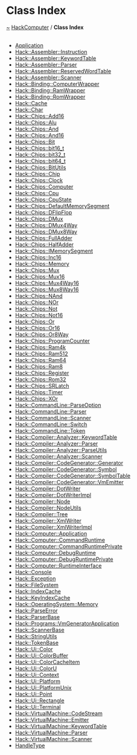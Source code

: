 <a id="class-index"></a>
<h1>Class Index</h1>
<a href="https://github.com/CharlesCarley/HackComputer#~">~</a>
<a href="index.md#index">HackComputer</a>
<span class="inline-text">/</span>
<span class="bold-text"><b>Class Index</b></span>
<br/>
<br/>
<ul>
<li><a href="a00921.md#application">Application</a>
</li>
<li><a href="a00917.md#instruction">Hack::Assembler::Instruction</a>
</li>
<li><a href="a00929.md#keywordtable">Hack::Assembler::KeywordTable</a>
</li>
<li><a href="a00925.md#parser">Hack::Assembler::Parser</a>
</li>
<li><a href="a00933.md#reservedwordtable">Hack::Assembler::ReservedWordTable</a>
</li>
<li><a href="a00937.md#scanner">Hack::Assembler::Scanner</a>
</li>
<li><a href="a00953.md#computerwrapper">Hack::Binding::ComputerWrapper</a>
</li>
<li><a href="a00949.md#ramwrapper">Hack::Binding::RamWrapper</a>
</li>
<li><a href="a00945.md#romwrapper">Hack::Binding::RomWrapper</a>
</li>
<li><a href="a01269.md#cache">Hack::Cache</a>
</li>
<li><a href="a01229.md#char">Hack::Char</a>
</li>
<li><a href="a00957.md#add16">Hack::Chips::Add16</a>
</li>
<li><a href="a00961.md#alu">Hack::Chips::Alu</a>
</li>
<li><a href="a00965.md#and">Hack::Chips::And</a>
</li>
<li><a href="a00969.md#and16">Hack::Chips::And16</a>
</li>
<li><a href="a00973.md#bit">Hack::Chips::Bit</a>
</li>
<li><a href="a00977.md#bit16_t">Hack::Chips::bit16_t</a>
</li>
<li><a href="a00981.md#bit32_t">Hack::Chips::bit32_t</a>
</li>
<li><a href="a00985.md#bit64_t">Hack::Chips::bit64_t</a>
</li>
<li><a href="a00989.md#bitutils">Hack::Chips::BitUtils</a>
</li>
<li><a href="a00993.md#chip">Hack::Chips::Chip</a>
</li>
<li><a href="a00997.md#clock">Hack::Chips::Clock</a>
</li>
<li><a href="a01005.md#computer">Hack::Chips::Computer</a>
</li>
<li><a href="a01009.md#cpu">Hack::Chips::Cpu</a>
</li>
<li><a href="a01001.md#cpustate">Hack::Chips::CpuState</a>
</li>
<li><a href="a01013.md#defaultmemorysegment">Hack::Chips::DefaultMemorySegment</a>
</li>
<li><a href="a01017.md#dflipflop">Hack::Chips::DFlipFlop</a>
</li>
<li><a href="a01021.md#dmux">Hack::Chips::DMux</a>
</li>
<li><a href="a01025.md#dmux4way">Hack::Chips::DMux4Way</a>
</li>
<li><a href="a01029.md#dmux8way">Hack::Chips::DMux8Way</a>
</li>
<li><a href="a01033.md#fulladder">Hack::Chips::FullAdder</a>
</li>
<li><a href="a01037.md#halfadder">Hack::Chips::HalfAdder</a>
</li>
<li><a href="a01041.md#imemorysegment">Hack::Chips::IMemorySegment</a>
</li>
<li><a href="a01045.md#inc16">Hack::Chips::Inc16</a>
</li>
<li><a href="a01049.md#memory">Hack::Chips::Memory</a>
</li>
<li><a href="a01053.md#mux">Hack::Chips::Mux</a>
</li>
<li><a href="a01057.md#mux16">Hack::Chips::Mux16</a>
</li>
<li><a href="a01061.md#mux4way16">Hack::Chips::Mux4Way16</a>
</li>
<li><a href="a01065.md#mux8way16">Hack::Chips::Mux8Way16</a>
</li>
<li><a href="a01069.md#nand">Hack::Chips::NAnd</a>
</li>
<li><a href="a01073.md#nor">Hack::Chips::NOr</a>
</li>
<li><a href="a01077.md#not">Hack::Chips::Not</a>
</li>
<li><a href="a01081.md#not16">Hack::Chips::Not16</a>
</li>
<li><a href="a01085.md#or">Hack::Chips::Or</a>
</li>
<li><a href="a01089.md#or16">Hack::Chips::Or16</a>
</li>
<li><a href="a01093.md#or8way">Hack::Chips::Or8Way</a>
</li>
<li><a href="a01097.md#programcounter">Hack::Chips::ProgramCounter</a>
</li>
<li><a href="a01101.md#ram4k">Hack::Chips::Ram4k</a>
</li>
<li><a href="a01105.md#ram512">Hack::Chips::Ram512</a>
</li>
<li><a href="a01109.md#ram64">Hack::Chips::Ram64</a>
</li>
<li><a href="a01113.md#ram8">Hack::Chips::Ram8</a>
</li>
<li><a href="a01117.md#register">Hack::Chips::Register</a>
</li>
<li><a href="a01121.md#rom32">Hack::Chips::Rom32</a>
</li>
<li><a href="a01125.md#srlatch">Hack::Chips::SRLatch</a>
</li>
<li><a href="a01129.md#timer">Hack::Chips::Timer</a>
</li>
<li><a href="a01133.md#xor">Hack::Chips::XOr</a>
</li>
<li><a href="a01237.md#parseoption">Hack::CommandLine::ParseOption</a>
</li>
<li><a href="a01241.md#parser">Hack::CommandLine::Parser</a>
</li>
<li><a href="a01245.md#scanner">Hack::CommandLine::Scanner</a>
</li>
<li><a href="a01233.md#switch">Hack::CommandLine::Switch</a>
</li>
<li><a href="a01249.md#token">Hack::CommandLine::Token</a>
</li>
<li><a href="a01145.md#keywordtable">Hack::Compiler::Analyzer::KeywordTable</a>
</li>
<li><a href="a01137.md#parser">Hack::Compiler::Analyzer::Parser</a>
</li>
<li><a href="a01141.md#parseutils">Hack::Compiler::Analyzer::ParseUtils</a>
</li>
<li><a href="a01149.md#scanner">Hack::Compiler::Analyzer::Scanner</a>
</li>
<li><a href="a01181.md#generator">Hack::Compiler::CodeGenerator::Generator</a>
</li>
<li><a href="a01189.md#symbol">Hack::Compiler::CodeGenerator::Symbol</a>
</li>
<li><a href="a01193.md#symboltable">Hack::Compiler::CodeGenerator::SymbolTable</a>
</li>
<li><a href="a01197.md#vmemitter">Hack::Compiler::CodeGenerator::VmEmitter</a>
</li>
<li><a href="a01157.md#dotwriter">Hack::Compiler::DotWriter</a>
</li>
<li><a href="a01153.md#dotwriterimpl">Hack::Compiler::DotWriterImpl</a>
</li>
<li><a href="a01161.md#node">Hack::Compiler::Node</a>
</li>
<li><a href="a01165.md#nodeutils">Hack::Compiler::NodeUtils</a>
</li>
<li><a href="a01169.md#tree">Hack::Compiler::Tree</a>
</li>
<li><a href="a01177.md#xmlwriter">Hack::Compiler::XmlWriter</a>
</li>
<li><a href="a01173.md#xmlwriterimpl">Hack::Compiler::XmlWriterImpl</a>
</li>
<li><a href="a01201.md#application">Hack::Computer::Application</a>
</li>
<li><a href="a01209.md#commandruntime">Hack::Computer::CommandRuntime</a>
</li>
<li><a href="a01205.md#commandruntimeprivate">Hack::Computer::CommandRuntimePrivate</a>
</li>
<li><a href="a01217.md#debugruntime">Hack::Computer::DebugRuntime</a>
</li>
<li><a href="a01213.md#debugruntimeprivate">Hack::Computer::DebugRuntimePrivate</a>
</li>
<li><a href="a01221.md#runtimeinterface">Hack::Computer::RuntimeInterface</a>
</li>
<li><a href="a01253.md#console">Hack::Console</a>
</li>
<li><a href="a01257.md#exception">Hack::Exception</a>
</li>
<li><a href="a01261.md#filesystem">Hack::FileSystem</a>
</li>
<li><a href="a01265.md#indexcache">Hack::IndexCache</a>
</li>
<li><a href="a01273.md#keyindexcache">Hack::KeyIndexCache</a>
</li>
<li><a href="a01225.md#memory">Hack::OperatingSystem::Memory</a>
</li>
<li><a href="a01277.md#parseerror">Hack::ParseError</a>
</li>
<li><a href="a01281.md#parserbase">Hack::ParserBase</a>
</li>
<li><a href="a01185.md#vmgeneratorapplication">Hack::Programs::VmGeneratorApplication</a>
</li>
<li><a href="a01285.md#scannerbase">Hack::ScannerBase</a>
</li>
<li><a href="a01293.md#stringutils">Hack::StringUtils</a>
</li>
<li><a href="a01289.md#tokenbase">Hack::TokenBase</a>
</li>
<li><a href="a01321.md#color">Hack::Ui::Color</a>
</li>
<li><a href="a01317.md#colorbuffer">Hack::Ui::ColorBuffer</a>
</li>
<li><a href="a01297.md#colorcacheitem">Hack::Ui::ColorCacheItem</a>
</li>
<li><a href="a01313.md#coloru">Hack::Ui::ColorU</a>
</li>
<li><a href="a01301.md#context">Hack::Ui::Context</a>
</li>
<li><a href="a01325.md#platform">Hack::Ui::Platform</a>
</li>
<li><a href="a01333.md#platformunix">Hack::Ui::PlatformUnix</a>
</li>
<li><a href="a01305.md#point">Hack::Ui::Point</a>
</li>
<li><a href="a01309.md#rectangle">Hack::Ui::Rectangle</a>
</li>
<li><a href="a01329.md#terminal">Hack::Ui::Terminal</a>
</li>
<li><a href="a01337.md#codestream">Hack::VirtualMachine::CodeStream</a>
</li>
<li><a href="a01341.md#emitter">Hack::VirtualMachine::Emitter</a>
</li>
<li><a href="a01349.md#keywordtable">Hack::VirtualMachine::KeywordTable</a>
</li>
<li><a href="a01345.md#parser">Hack::VirtualMachine::Parser</a>
</li>
<li><a href="a01353.md#scanner">Hack::VirtualMachine::Scanner</a>
</li>
<li><a href="a00941.md#handletype">HandleType</a>
</li>
</ul>
</div>
</div>
</body>
</html>
